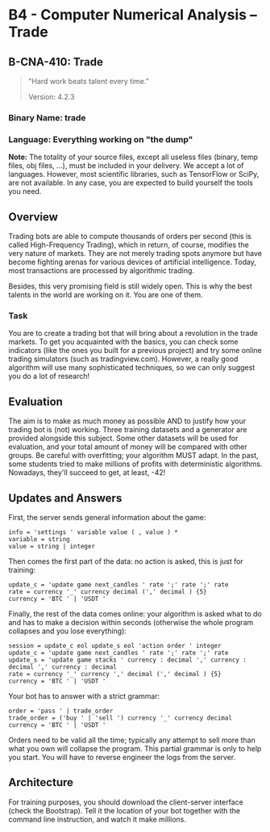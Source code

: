 # B4 - Computer Numerical Analysis – Trade

## B-CNA-410: Trade

> "Hard work beats talent every time."
> 
> Version: 4.2.3

### Binary Name: trade

### Language: Everything working on "the dump"

**Note:** The totality of your source files, except all useless files (binary, temp files, obj files, ...), must be included in your delivery. We accept a lot of languages. However, most scientific libraries, such as TensorFlow or SciPy, are not available. In any case, you are expected to build yourself the tools you need.

## Overview

Trading bots are able to compute thousands of orders per second (this is called High-Frequency Trading), which in return, of course, modifies the very nature of markets. They are not merely trading spots anymore but have become fighting arenas for various devices of artificial intelligence. Today, most transactions are processed by algorithmic trading.

Besides, this very promising field is still widely open. This is why the best talents in the world are working on it. You are one of them.

### Task

You are to create a trading bot that will bring about a revolution in the trade markets. To get you acquainted with the basics, you can check some indicators (like the ones you built for a previous project) and try some online trading simulators (such as tradingview.com). However, a really good algorithm will use many sophisticated techniques, so we can only suggest you do a lot of research!

## Evaluation

The aim is to make as much money as possible AND to justify how your trading bot is (not) working. Three training datasets and a generator are provided alongside this subject. Some other datasets will be used for evaluation, and your total amount of money will be compared with other groups. Be careful with overfitting; your algorithm MUST adapt. In the past, some students tried to make millions of profits with deterministic algorithms. Nowadays, they'll succeed to get, at least, -42!

## Updates and Answers

First, the server sends general information about the game:

```plaintext
info = 'settings ' variable value ( , value ) *
variable = string
value = string | integer
```

Then comes the first part of the data: no action is asked, this is just for training:
```plaintext
update_c = 'update game next_candles ' rate ';' rate ';' rate
rate = currency '_' currency decimal (',' decimal ) {5}
currency = 'BTC ' | 'USDT '
```

Finally, the rest of the data comes online: your algorithm is asked what to do and has to make a decision within seconds (otherwise the whole program collapses and you lose everything):

```plaintext
session = update_c eol update_s eol 'action order ' integer
update_c = 'update game next_candles ' rate ';' rate ';' rate
update_s = 'update game stacks ' currency : decimal ',' currency : decimal ',' currency : decimal
rate = currency '_' currency ',' decimal (',' decimal ) {5}
currency = 'BTC ' | 'USDT '
```

Your bot has to answer with a strict grammar:
```plaintext
order = 'pass ' | trade_order
trade_order = ('buy ' | 'sell ') currency '_' currency decimal
currency = 'BTC ' | 'USDT '
```

Orders need to be valid all the time; typically any attempt to sell more than what you own will collapse the program. This partial grammar is only to help you start. You will have to reverse engineer the logs from the server.

## Architecture

For training purposes, you should download the client-server interface (check the Bootstrap). Tell it the location of your bot together with the command line instruction, and watch it make millions.
